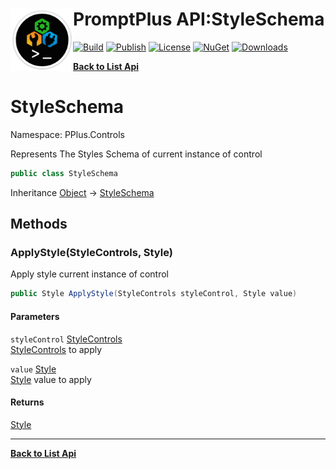 # <img align="left" width="100" height="100" src="../images/icon.png">PromptPlus API:StyleSchema 

[![Build](https://github.com/FRACerqueira/PromptPlus/workflows/Build/badge.svg)](https://github.com/FRACerqueira/PromptPlus/actions/workflows/build.yml)
[![Publish](https://github.com/FRACerqueira/PromptPlus/actions/workflows/publish.yml/badge.svg)](https://github.com/FRACerqueira/PromptPlus/actions/workflows/publish.yml)
[![License](https://img.shields.io/badge/License-MIT-yellow.svg)](https://github.com/FRACerqueira/PromptPlus/blob/master/LICENSE)
[![NuGet](https://img.shields.io/nuget/v/PromptPlus)](https://www.nuget.org/packages/PromptPlus/)
[![Downloads](https://img.shields.io/nuget/dt/PromptPlus)](https://www.nuget.org/packages/PromptPlus/)

[**Back to List Api**](./apis.md)

# StyleSchema

Namespace: PPlus.Controls

Represents The Styles Schema of current instance of control

```csharp
public class StyleSchema
```

Inheritance [Object](https://docs.microsoft.com/en-us/dotnet/api/system.object) → [StyleSchema](./pplus.controls.styleschema.md)

## Methods

### <a id="methods-applystyle"/>**ApplyStyle(StyleControls, Style)**

Apply style current instance of control

```csharp
public Style ApplyStyle(StyleControls styleControl, Style value)
```

#### Parameters

`styleControl` [StyleControls](./pplus.controls.stylecontrols.md)<br>
[StyleControls](./pplus.controls.stylecontrols.md) to apply

`value` [Style](./pplus.style.md)<br>
[Style](./pplus.style.md) value to apply

#### Returns

[Style](./pplus.style.md)


- - -
[**Back to List Api**](./apis.md)
